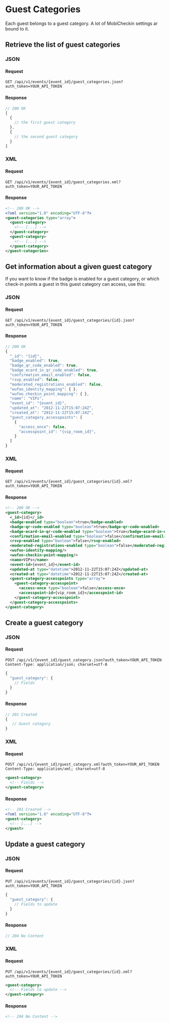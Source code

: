# Guest Categories

Each guest belongs to a guest category. A lot of MobiCheckin settings ar bound to
it.

## Retrieve the list of guest categories

### JSON
#### Request
```
GET /api/v1/events/{event_id}/guest_categories.json?auth_token=YOUR_API_TOKEN
```
#### Response
```js
// 200 OK
[
  {
    // the first guest category
  },
  {
    // the second guest category
  }
]
```

### XML
#### Request
```
GET /api/v1/events/{event_id}/guest_categories.xml?auth_token=YOUR_API_TOKEN
```
#### Response
```xml
<!-- 200 OK -->
<?xml version="1.0" encoding="UTF-8"?>
<guest-categories type="array">
  <guest-category>
    <!-- [...] -->
  </guest-category>
  <guest-category>
    <!-- [...] -->
  </guest-category>
</guest-categories>
```

## Get information about a given guest category

If you want to know if the badge is enabled for a guest category, or which
check-in points a guest in this guest category can access, use this:

### JSON
#### Request
```
GET /api/v1/events/{event_id}/guest_categories/{id}.json?auth_token=YOUR_API_TOKEN
```
#### Response
```js
// 200 OK
{
  "_id": "{id}",
  "badge_enabled": true,
  "badge_qr_code_enabled": true,
  "badge_ecard_in_qr_code_enabled": true,
  "confirmation_email_enabled": false,
  "rsvp_enabled": false,
  "moderated_registrations_enabled": false,
  "wufoo_identity_mapping": { },
  "wufoo_checkin_point_mapping": { },
  "name": "VIPs",
  "event_id": "{event_id}",
  "updated_at": "2012-11-22T15:07:24Z",
  "created_at": "2012-11-22T15:07:24Z",
  "guest_category_accesspoints": [
    {
      "access_once": false,
      "accesspoint_id": "{vip_room_id}",
    }
  ]
}
```

### XML
#### Request
```
GET /api/v1/events/{event_id}/guest_categories/{id}.xml?auth_token=YOUR_API_TOKEN
```
#### Response
```xml
<!-- 200 OK -->
<guest-category>
  <_id>{id}</_id>
  <badge-enabled type="boolean">true</badge-enabled>
  <badge-qr-code-enabled type="boolean">true</badge-qr-code-enabled>
  <badge-ecard-in-qr-code-enabled type="boolean">true</badge-ecard-in-qr-code-enabled>
  <confirmation-email-enabled type="boolean">false</confirmation-email-enabled>
  <rsvp-enabled type="boolean">false</rsvp-enabled>
  <moderated-registrations-enabled type="boolean">false</moderated-registrations-enabled>
  <wufoo-identity-mapping/>
  <wufoo-checkin-point-mapping/>
  <name>VIPs</name>
  <event-id>{event_id}</event-id>
  <updated-at type="datetime">2012-11-22T15:07:24Z</updated-at>
  <created-at type="datetime">2012-11-22T15:07:24Z</created-at>
  <guest-category-accesspoints type="array">
    <guest-category-accesspoint>
      <access-once type="boolean">false</access-once>
      <accesspoint-id>{vip_room_id}</accesspoint-id>
    </guest-category-accesspoint>
  </guest-category-accesspoints>
</guest-category>
```

## Create a guest category

### JSON
#### Request
```
POST /api/v1/{event_id}/guest_category.json?auth_token=YOUR_API_TOKEN
Content-Type: application/json; charset=utf-8
```
```js
{
  "guest_category": {
    // Fields
  }
}
```
#### Response
```js
// 201 Created
{
   // Guest category
}
```

### XML
#### Request
```
POST /api/v1/{event_id}/guest_category.xml?auth_token=YOUR_API_TOKEN
Content-Type: application/xml; charset=utf-8
```
```xml
<guest-category>
  <!-- Fields -->
</guest-category>
```
#### Response
```xml
<!-- 201 Created -->
<?xml version="1.0" encoding="UTF-8"?>
<guest-category>
  <!-- [...] -->
</guest>
```

## Update a guest category

### JSON
#### Request
```
PUT /api/v1/events/{event_id}/guest_categories/{id}.json?auth_token=YOUR_API_TOKEN
```
```js
{
  "guest_category": {
    // Fields to update
  }
}
```
#### Response
```js
// 204 No Content
```

### XML
#### Request
```
PUT /api/v1/events/{event_id}/guest_categories/{id}.xml?auth_token=YOUR_API_TOKEN
```
```xml
<guest-category>
  <!-- Fields to update -->
</guest-category>
```
#### Response
```xml
<!-- 204 No Content -->
```